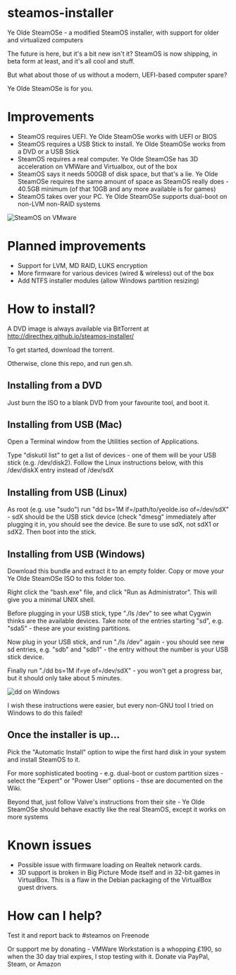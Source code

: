 steamos-installer
=================

Ye Olde SteamOSe - a modified SteamOS installer, with support for older and virtualized computers

The future is here, but it's a bit new isn't it?
SteamOS is now shipping, in beta form at least, and it's all cool and stuff.

But what about those of us without a modern, UEFI-based computer spare?

Ye Olde SteamOSe is for you.

Improvements
============
* SteamOS requires UEFI. Ye Olde SteamOSe works with UEFI or BIOS
* SteamOS requires a USB Stick to install. Ye Olde SteamOSe works from a DVD or a USB Stick
* SteamOS requires a real computer. Ye Olde SteamOSe has 3D acceleration on VMWare and Virtualbox, out of the box
* SteamOS says it needs 500GB of disk space, but that's a lie. Ye Olde SteamOSe requires the same amount of space as SteamOS really does - 40.5GB minimum (of that 10GB and any more available is for games)
* SteamOS takes over your PC. Ye Olde SteamOSe supports dual-boot on non-LVM non-RAID systems

![SteamOS on VMware](http://i.imgur.com/a3jnZ6r.png)

Planned improvements
====================
* Support for LVM, MD RAID, LUKS encryption
* More firmware for various devices (wired & wireless) out of the box
* Add NTFS installer modules (allow Windows partition resizing)

How to install?
===============
A DVD image is always available via BitTorrent at http://directhex.github.io/steamos-installer/

To get started, download the torrent.

Otherwise, clone this repo, and run gen.sh.

Installing from a DVD
---------------------
Just burn the ISO to a blank DVD from your favourite tool, and boot it.

Installing from USB (Mac)
-------------------------
Open a Terminal window from the Utilities section of Applications.

Type "diskutil list" to get a list of devices - one of them will be your USB stick (e.g. /dev/disk2). Follow the Linux instructions below, with this /dev/diskX entry instead of /dev/sdX

Installing from USB (Linux)
---------------------------
As root (e.g. use "sudo") run "dd bs=1M if=/path/to/yeolde.iso of=/dev/sdX" - sdX should be the USB stick device (check "dmesg" immediately after plugging it in, you should see the device. Be sure to use sdX, not sdX1 or sdX2. Then boot into the stick.

Installing from USB (Windows)
-----------------------------
Download this bundle and extract it to an empty folder. Copy or move your Ye Olde SteamOSe ISO to this folder too.

Right click the "bash.exe" file, and click "Run as Administrator". This will give you a minimal UNIX shell.

Before plugging in your USB stick, type "./ls /dev" to see what Cygwin thinks are the available devices. Take note of the entries starting "sd", e.g. "sda5" - these are your existing partitions.

Now plug in your USB stick, and run "./ls /dev" again - you should see new sd entries, e.g. "sdb" and "sdb1" - the entry without the number is your USB stick device.

Finally run "./dd bs=1M if=ye<TAB> of=/dev/sdX" - you won't get a progress bar, but it should only take about 5 minutes.

![dd on Windows](http://i.imgur.com/Vg4sJWM.png)

I wish these instructions were easier, but every non-GNU tool I tried on Windows to do this failed!

Once the installer is up...
---------------------------
Pick the "Automatic Install" option to wipe the first hard disk in your system and install SteamOS to it.

For more sophisticated booting - e.g. dual-boot or custom partition sizes - select the "Expert" or "Power User" options - thse are documented on the Wiki.

Beyond that, just follow Valve's instructions from their site - Ye Olde SteamOSe should behave exactly like the real SteamOS, except it works on more systems

Known issues
============
* Possible issue with firmware loading on Realtek network cards.
* 3D support is broken in Big Picture Mode itself and in 32-bit games in VirtualBox. This is a flaw in the Debian packaging of the VirtualBox guest drivers.

How can I help?
===============
Test it and report back to #steamos on Freenode

Or support me by donating - VMWare Workstation is a whopping £190, so when the 30 day trial expires, I stop testing with it. Donate via PayPal, Steam, or Amazon
